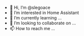 - 👋 Hi, I’m @slegoace
- 👀 I’m interested in Home Assistant
- 🌱 I’m currently learning ...
- 💞️ I’m looking to collaborate on ...
- 📫 How to reach me ...

<!---
slegoace/slegoace is a ✨ special ✨ repository because its `README.md` (this file) appears on your GitHub profile.
You can click the Preview link to take a look at your changes.
--->
